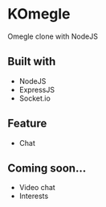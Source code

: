 # KOmegle
Omegle clone with NodeJS

## Built with
- NodeJS
- ExpressJS
- Socket.io

## Feature
- Chat

## Coming soon...
- Video chat
- Interests
